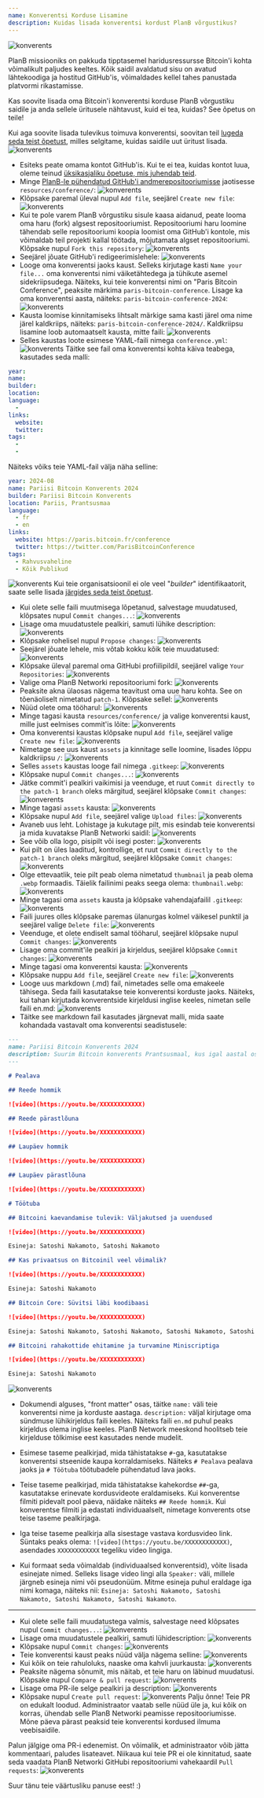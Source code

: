 ```yaml
---
name: Konverentsi Korduse Lisamine
description: Kuidas lisada konverentsi kordust PlanB võrgustikus?
---
```

![konverents](assets/cover.webp)

PlanB missiooniks on pakkuda tipptasemel haridusressursse Bitcoin'i kohta võimalikult paljudes keeltes. Kõik saidil avaldatud sisu on avatud lähtekoodiga ja hostitud GitHub'is, võimaldades kellel tahes panustada platvormi rikastamisse.

Kas soovite lisada oma Bitcoin'i konverentsi korduse PlanB võrgustiku saidile ja anda sellele üritusele nähtavust, kuid ei tea, kuidas? See õpetus on teile!

Kui aga soovite lisada tulevikus toimuva konverentsi, soovitan teil [lugeda seda teist õpetust](https://planb.network/tutorials/contribution/resource/add-event-1d3df554-c2d8-4e93-853f-58f672c5e097), milles selgitame, kuidas saidile uut üritust lisada.
![konverents](assets/01.webp)
- Esiteks peate omama kontot GitHub'is. Kui te ei tea, kuidas kontot luua, oleme teinud [üksikasjaliku õpetuse, mis juhendab teid](https://planb.network/tutorials/contribution/others/create-github-account-a75fc39d-f0d0-44dc-9cd5-cd94aee0c07c).
- Minge [PlanB-le pühendatud GitHub'i andmerepositooriumisse](https://github.com/PlanB-Network/bitcoin-educational-content/tree/dev/resources/conference) jaotisesse `resources/conference/`:
![konverents](assets/02.webp)
- Klõpsake paremal üleval nupul `Add file`, seejärel `Create new file`:
![konverents](assets/03.webp)
- Kui te pole varem PlanB võrgustiku sisule kaasa aidanud, peate looma oma haru (fork) algsest repositooriumist. Repositooriumi haru loomine tähendab selle repositooriumi koopia loomist oma GitHub'i kontole, mis võimaldab teil projekti kallal töötada, mõjutamata algset repositooriumi. Klõpsake nupul `Fork this repository`:
![konverents](assets/04.webp)
- Seejärel jõuate GitHub'i redigeerimislehele:
![konverents](assets/05.webp)
- Looge oma konverentsi jaoks kaust. Selleks kirjutage kasti `Name your file...` oma konverentsi nimi väiketähtedega ja tühikute asemel sidekriipsudega. Näiteks, kui teie konverentsi nimi on "Paris Bitcoin Conference", peaksite märkima `paris-bitcoin-conference`. Lisage ka oma konverentsi aasta, näiteks: `paris-bitcoin-conference-2024`:
![konverents](assets/06.webp)
- Kausta loomise kinnitamiseks lihtsalt märkige sama kasti järel oma nime järel kaldkriips, näiteks: `paris-bitcoin-conference-2024/`. Kaldkriipsu lisamine loob automaatselt kausta, mitte faili:
![konverents](assets/07.webp)
- Selles kaustas loote esimese YAML-faili nimega `conference.yml`:
![konverents](assets/08.webp)
Täitke see fail oma konverentsi kohta käiva teabega, kasutades seda malli:
```yaml
year: 
name: 
builder: 
location: 
language: 
  - 
links:
  website: 
  twitter: 
tags: 
  - 
  - 
```

Näiteks võiks teie YAML-fail välja näha selline:

```yaml
year: 2024-08
name: Pariisi Bitcoin Konverents 2024
builder: Pariisi Bitcoin Konverents
location: Pariis, Prantsusmaa
language: 
  - fr
  - en
links:
  website: https://paris.bitcoin.fr/conference
  twitter: https://twitter.com/ParisBitcoinConference
tags: 
  - Rahvusvaheline
  - Kõik Publikud
```

![konverents](assets/09.webp)
Kui teie organisatsioonil ei ole veel "*builder*" identifikaatorit, saate selle lisada [järgides seda teist õpetust](https://planb.network/tutorials/contribution/resource/add-builder-b5834c46-6dcc-4064-8d68-1ef529991d3d).
- Kui olete selle faili muutmisega lõpetanud, salvestage muudatused, klõpsates nupul `Commit changes...`:
![konverents](assets/10.webp)
- Lisage oma muudatustele pealkiri, samuti lühike description:
![konverents](assets/11.webp)
- Klõpsake rohelisel nupul `Propose changes`:
![konverents](assets/12.webp)
- Seejärel jõuate lehele, mis võtab kokku kõik teie muudatused:
![konverents](assets/13.webp)
- Klõpsake üleval paremal oma GitHubi profiilipildil, seejärel valige `Your Repositories`:
![konverents](assets/14.webp)
- Valige oma PlanB Networki repositooriumi fork:
![konverents](assets/15.webp)
- Peaksite akna ülaosas nägema teavitust oma uue haru kohta. See on tõenäoliselt nimetatud `patch-1`. Klõpsake sellel:
![konverents](assets/16.webp)
- Nüüd olete oma tööharul:
![konverents](assets/17.webp)
- Minge tagasi kausta `resources/conference/` ja valige konverentsi kaust, mille just eelmises commit'is lõite:
![konverents](assets/18.webp)
- Oma konverentsi kaustas klõpsake nupul `Add file`, seejärel valige `Create new file`:
![konverents](assets/19.webp)
- Nimetage see uus kaust `assets` ja kinnitage selle loomine, lisades lõppu kaldkriipsu `/`:
![konverents](assets/20.webp)
- Selles `assets` kaustas looge fail nimega `.gitkeep`:
![konverents](assets/21.webp)
- Klõpsake nupul `Commit changes...`:
![konverents](assets/22.webp)
- Jätke commit'i pealkiri vaikimisi ja veenduge, et ruut `Commit directly to the patch-1 branch` oleks märgitud, seejärel klõpsake `Commit changes`:
![konverents](assets/23.webp)
- Minge tagasi `assets` kausta:
![konverents](assets/24.webp)
- Klõpsake nupul `Add file`, seejärel valige `Upload files`:
![konverents](assets/25.webp)
- Avaneb uus leht. Lohistage ja kukutage pilt, mis esindab teie konverentsi ja mida kuvatakse PlanB Networki saidil: ![konverents](assets/26.webp)
- See võib olla logo, pisipilt või isegi poster:
![konverents](assets/27.webp)
- Kui pilt on üles laaditud, kontrollige, et ruut `Commit directly to the patch-1 branch` oleks märgitud, seejärel klõpsake `Commit changes`:
![konverents](assets/28.webp)
- Olge ettevaatlik, teie pilt peab olema nimetatud `thumbnail` ja peab olema `.webp` formaadis. Täielik failinimi peaks seega olema: `thumbnail.webp`:
![konverents](assets/29.webp)
- Minge tagasi oma `assets` kausta ja klõpsake vahendajafailil `.gitkeep`:
![konverents](assets/30.webp)
- Faili juures olles klõpsake paremas ülanurgas kolmel väikesel punktil ja seejärel valige `Delete file`:
![konverents](assets/31.webp)
- Veenduge, et olete endiselt samal tööharul, seejärel klõpsake nupul `Commit changes`:
![konverents](assets/32.webp)
- Lisage oma commit'ile pealkiri ja kirjeldus, seejärel klõpsake `Commit changes`:
![konverents](assets/33.webp)
- Minge tagasi oma konverentsi kausta: ![konverents](assets/34.webp)
- Klõpsake nuppu `Add file`, seejärel `Create new file`:
![konverents](assets/35.webp)
- Looge uus markdown (.md) fail, nimetades selle oma emakeele tähisega. Seda faili kasutatakse teie konverentsi korduste jaoks. Näiteks, kui tahan kirjutada konverentside kirjeldusi inglise keeles, nimetan selle faili en.md:
![konverents](assets/36.webp)
- Täitke see markdown fail kasutades järgnevat malli, mida saate kohandada vastavalt oma konverentsi seadistusele:

```markdown
---
name: Pariisi Bitcoin Konverents 2024
description: Suurim Bitcoin konverents Prantsusmaal, kus igal aastal osaleb üle 8,000 osaleja!
--- 

# Pealava

## Reede hommik

![video](https://youtu.be/XXXXXXXXXXXX)

## Reede pärastlõuna

![video](https://youtu.be/XXXXXXXXXXXX)

## Laupäev hommik

![video](https://youtu.be/XXXXXXXXXXXX)

## Laupäev pärastlõuna

![video](https://youtu.be/XXXXXXXXXXXX)

# Töötuba

## Bitcoini kaevandamise tulevik: Väljakutsed ja uuendused

![video](https://youtu.be/XXXXXXXXXXXX)

Esineja: Satoshi Nakamoto, Satoshi Nakamoto

## Kas privaatsus on Bitcoinil veel võimalik?

![video](https://youtu.be/XXXXXXXXXXXX)

Esineja: Satoshi Nakamoto

## Bitcoin Core: Süvitsi läbi koodibaasi

![video](https://youtu.be/XXXXXXXXXXXX)

Esineja: Satoshi Nakamoto, Satoshi Nakamoto, Satoshi Nakamoto, Satoshi Nakamoto

## Bitcoini rahakottide ehitamine ja turvamine Miniscriptiga

![video](https://youtu.be/XXXXXXXXXXXX)

Esineja: Satoshi Nakamoto
```

![konverents](assets/37.webp)
- Dokumendi alguses, "front matter" osas, täitke `name:` väli teie konverentsi nime ja korduste aastaga. `description:` väljal kirjutage oma sündmuse lühikirjeldus faili keeles. Näiteks faili `en.md` puhul peaks kirjeldus olema inglise keeles. PlanB Network meeskond hoolitseb teie kirjelduse tõlkimise eest kasutades nende mudelit.
- Esimese taseme pealkirjad, mida tähistatakse `#`-ga, kasutatakse konverentsi stseenide kaupa korraldamiseks. Näiteks `# Pealava` pealava jaoks ja `# Töötuba` töötubadele pühendatud lava jaoks.

- Teise taseme pealkirjad, mida tähistatakse kahekordse `##`-ga, kasutatakse erinevate kordusvideote eraldamiseks. Kui konverentse filmiti pidevalt pool päeva, näidake näiteks `## Reede hommik`. Kui konverentse filmiti ja edastati individuaalselt, nimetage konverents otse teise taseme pealkirjaga.

- Iga teise taseme pealkirja alla sisestage vastava kordusvideo link. Süntaks peaks olema: `![video](https://youtu.be/XXXXXXXXXXXX)`, asendades `XXXXXXXXXXXX` tegeliku video lingiga.

- Kui formaat seda võimaldab (individuaalsed konverentsid), võite lisada esinejate nimed. Selleks lisage video lingi alla `Speaker:` väli, millele järgneb esineja nimi või pseudonüüm. Mitme esineja puhul eraldage iga nimi komaga, näiteks nii: `Esineja: Satoshi Nakamoto, Satoshi Nakamoto, Satoshi Nakamoto, Satoshi Nakamoto`.

---

- Kui olete selle faili muudatustega valmis, salvestage need klõpsates nupul `Commit changes...`:
![konverents](assets/38.webp)
- Lisage oma muudatustele pealkiri, samuti lühidescription:
![konverents](assets/39.webp)
- Klõpsake nupul `Commit changes`: ![konverents](assets/40.webp)
- Teie konverentsi kaust peaks nüüd välja nägema selline:
![konverents](assets/41.webp)
- Kui kõik on teie rahuloluks, naaske oma kahvli juurkausta:
![konverents](assets/42.webp)
- Peaksite nägema sõnumit, mis näitab, et teie haru on läbinud muudatusi. Klõpsake nupul `Compare & pull request`:
![konverents](assets/43.webp)
- Lisage oma PR-ile selge pealkiri ja description:
![konverents](assets/44.webp)
- Klõpsake nupul `Create pull request`:
![konverents](assets/45.webp)
Palju õnne! Teie PR on edukalt loodud. Administraator vaatab selle nüüd üle ja, kui kõik on korras, ühendab selle PlanB Networki peamisse repositooriumisse. Mõne päeva pärast peaksid teie konverentsi kordused ilmuma veebisaidile.

Palun jälgige oma PR-i edenemist. On võimalik, et administraator võib jätta kommentaari, paludes lisateavet. Niikaua kui teie PR ei ole kinnitatud, saate seda vaadata PlanB Networki GitHubi repositooriumi vahekaardil `Pull requests`:
![konverents](assets/46.webp)

Suur tänu teie väärtusliku panuse eest! :)
